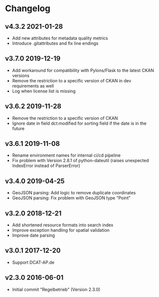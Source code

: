 # Changelog

## v4.3.2 2021-01-28

* Add new attributes for metadata quality metrics
* Introduce .gitattributes and fix line endings

## v3.7.0 2019-12-19

* Add workaround for compatibility with Pylons/Flask to the latest CKAN versions
* Remove the restriction to a specific version of CKAN in dev requirements as well
* Log when license list is missing

## v3.6.2 2019-11-28

* Remove the restriction to a specific version of CKAN
* Ignore date in field dct:modified for sorting field if the date is in the future

## v3.6.1 2019-11-08

* Rename environment names for internal ci/cd pipeline
* Fix problem with Version 2.8.1 of python-dateutil (raises unexpected IndexError instead of ParserError)

## v3.4.0 2019-04-25

* GeoJSON parsing: Add logic to remove duplicate coordinates
* GeoJSON parsing: Fix problem with GeoJSON type "Point"

## v3.2.0 2018-12-21

* Add shortened resource formats into search index
* Improve exception handling for spatial validation
* Improve date parsing

## v3.0.1 2017-12-20

* Support DCAT-AP.de

## v2.3.0 2016-06-01

* Initial commit "Regelbetrieb" (Version 2.3.0)
